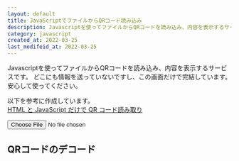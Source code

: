 ```yaml
---
layout: default
title: JavaScriptでファイルからQRコード読み込み
description: Javascriptを使ってファイルからQRコードを読み込み、内容を表示するサービスです。
category: javascript
created_at: 2022-03-25
last_modifeid_at: 2022-03-25
---
```

<script src="https://cdn.jsdelivr.net/npm/jsqr@1.4.0/dist/jsQR.min.js"></script>

<script type="text/JavaScript">
  
  var canvas = null;
  var ctx = null;
  var outputData = null;
  $(function(){
    canvas = document.getElementById( 'canvas' );
    ctx = canvas.getContext( '2d' );
    outputData = document.getElementById("outputData");
  
    var file_image = document.getElementById( 'file-image' );
    file_image.addEventListener( 'change', selectReadFile, false );
  });
  
  function selectReadFile( e ){
    var file = e.target.files;
    var reader = new FileReader();
    reader.onload = function(){
      readDrawImg( reader, canvas, 0, 0 );
    }
    reader.readAsDataURL( file[0] );
  }
  
  function readDrawImg( reader, canvas, x, y ){
    var img = readImg( reader );
    img.onload = function(){
      var w = img.width;
      var h = img.height;
  
      // resize
      var resize = resizeWidthHeight( 1024, w, h );
      drawImgOnCav( canvas, img, x, y, resize.w, resize.h );
    }
  }
  
  function readImg( reader ){
    var result_dataURL = reader.result;
    var img = new Image();
    img.src = result_dataURL;
  
    return img;
  }
  
  function drawImgOnCav( canvas, img, x, y, w, h ){
    canvas.width = w;
    canvas.height = h;
    ctx.drawImage( img, x, y, w, h );
  
    checkQRCodeAndDisp();
  }
  
  function resizeWidthHeight( target_length_px, w0, h0 ){
    var length = Math.max( w0, h0 );
    if( length <= target_length_px ){
      return({
        flag: false,
        w: w0,
        h: h0
      });
    }

    var w1;
    var h1;
    if( w0 >= h0 ){
      w1 = target_length_px;
      h1 = h0 * target_length_px / w0;
    }else{
      w1 = w0 * target_length_px / h0;
      h1 = target_length_px;
    }

    return({
      flag: true,
      w: parseInt( w1 ),
      h: parseInt( h1 )
    });
  }

  function checkQRCodeAndDisp(){
    var imageData = ctx.getImageData( 0, 0, canvas.width, canvas.height );
    var code = jsQR( imageData.data, canvas.width, canvas.height );
    if( code ){
      canvas.hidden = false;

      outputData.parentElement.hidden = false;
      let codeData = code.data;
      if(codeData != null && (codeData.startsWith('https://') || codeData.startsWith('http://'))){
        outputData.innerHTML = '<a href="' +  codeData + '">' + codeData + '</a>'
      }else{
        outputData.innerText = codeData;
      }
    }else{
      alert( "No QR Code found." );
    }
  }

</script>

Javascriptを使ってファイルからQRコードを読み込み、内容を表示するサービスです。
どこにも情報を送っていないですし、この画面だけで完結しています。安心して使ってください。

以下を参考に作成しています。  
[HTML と JavaScript だけで QR コード読み取り](http://dotnsf.blog.jp/archives/1078584611.html)

<input type="file" accept="image/*" capture="camera" name="file" id="file-image"/>

## QRコードのデコード

<div hidden><b>読み込んだデータ:</b> <span id="outputData"></span></div>


<div id="loadingMessage"></div>
<canvas id="canvas" hidden></canvas>